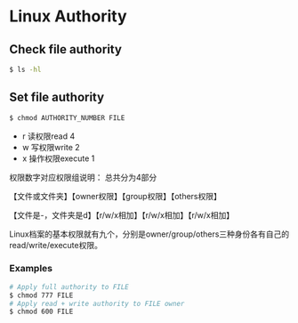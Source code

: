 # Linux Authority

## Check file authority
```bash
$ ls -hl
```

## Set file authority
```bash
$ chmod AUTHORITY_NUMBER FILE
```

- r 读权限read  4
- w 写权限write 2
- x 操作权限execute  1

权限数字对应权限组说明：
总共分为4部分

【文件或文件夹】【owner权限】【group权限】【others权限】

【文件是-，文件夹是d】【r/w/x相加】【r/w/x相加】【r/w/x相加】

Linux档案的基本权限就有九个，分别是owner/group/others三种身份各有自己的read/write/execute权限。

### Examples
```bash
# Apply full authority to FILE
$ chmod 777 FILE
# Apply read + write authority to FILE owner
$ chmod 600 FILE
```
